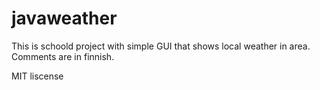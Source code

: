 # javaweather
This is schoold project with simple GUI that shows local weather in area.
Comments are in finnish.

MIT liscense
